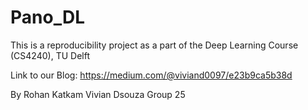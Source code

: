 # Pano_DL

This is a reproducibility project as a part of the Deep Learning Course (CS4240), TU Delft

Link to our Blog: https://medium.com/@viviand0097/e23b9ca5b38d

By 
Rohan Katkam
Vivian Dsouza
Group 25
